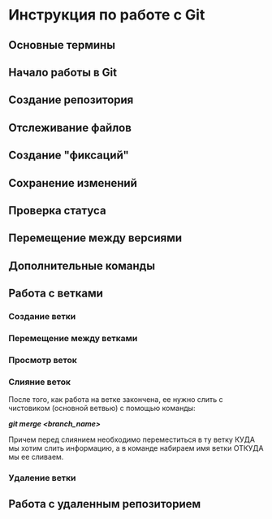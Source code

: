 # Инструкция по работе с Git

## Основные термины

## Начало работы в Git

## Создание репозитория

## Отслеживание файлов

## Создание "фиксаций"

## Сохранение изменений

## Проверка статуса

## Перемещение между версиями

## Дополнительные команды

## Работа с ветками

### Создание ветки

### Перемещение между ветками

### Просмотр веток

### Слияние веток
После того, как работа на ветке закончена, ее нужно слить с чистовиком (основной ветвью) с помощью команды:

*__git merge <branch_name>__*

Причем перед слиянием необходимо переместиться в ту ветку КУДА мы хотим слить информацию, а в команде набираем имя ветки ОТКУДА мы ее сливаем.
### Удаление ветки

## Работа с удаленным репозиторием




